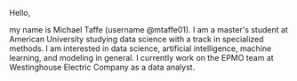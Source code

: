Hello,

my name is Michael Taffe (username @mtaffe01). I am a master's student at American University studying data science with a track in specialized methods. I am interested in data science, artificial intelligence, machine learning, and modeling in general. I currently work on the EPMO team at Westinghouse Electric Company as a data analyst.
